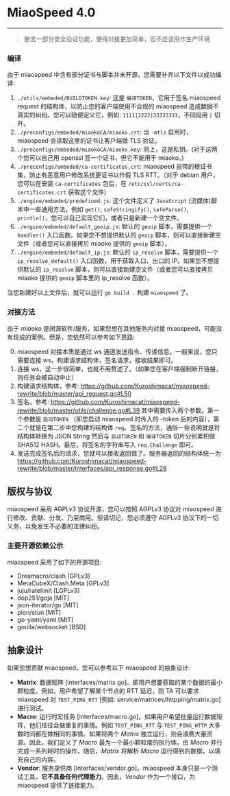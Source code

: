 # MiaoSpeed 4.0

---

> 删去一部分安全验证功能，使得对接更加简单，但不应该用作生产环境

### 编译

由于 miaospeed 中含有部分证书与脚本并未开源，您需要补齐以下文件以成功编译:

1. `./utils/embeded/BUILDTOKEN.key`: 这是 `编译TOKEN`，它用于签名 miaospeed request 的结构体，以防止您的客户端使用不合规的 miaospeed 造成数据不真实的纠纷。您可以随便定义它，例如: `1111|2222|33333333`，不同段用 `|` 切开。
2. `./preconfigs/embeded/miaokoCA/miaoko.crt`: 当 `-mtls` 启用时，miaospeed 会读取这里的证书让客户端做 TLS 验证。
3. `./preconfigs/embeded/miaokoCA/miaoko.key`: 同上，这是私钥。(对于这两个您可以自己用 openssl 签一个证书，但它不能用于 miaoko。)
4. `./preconfigs/embeded/ca-certificates.crt`: miaospeed 自带的根证书集，防止有恶意用户修改系统更证书以作假 TLS RTT。（对于 debian 用户，您可以在安装 `ca-certificates` 包后，在 `/etc/ssl/certs/ca-certificates.crt` 获取这个文件）
5. `./engine/embeded/predefined.js`: 这个文件定义了 `JavaScript` (流媒体)脚本中一些通用方法，例如 `get()`, `safeStringify()`, `safeParse()`, `println()`，您可以自己实现它们，或者只是新建一个空文件。
6. `./engine/embeded/default_geoip.js`: 默认的 `geoip` 脚本，需要提供一个 `handler()` 入口函数。如果您不想提供默认的 `geoip` 脚本，则可以直接新建空文件（或者您可以直接拷贝 miaoko 提供的 `geoip` 脚本）。
7. `./engine/embeded/default_ip.js`: 默认的 `ip_resolve` 脚本，需要提供一个 `ip_resolve_default()` 入口函数，用于获取入口、出口的 IP。如果您不想提供默认的 `ip_resolve` 脚本，则可以直接新建空文件（或者您可以直接拷贝 miaoko 提供的 `geoip` 脚本里的 ip_resolve 函数）。

当您新建好以上文件后，就可以运行 `go build .` 构建 `miaospeed` 了。

### 对接方法

由于 _miaoko_ 是闭源软件/服务，如果您想在其他服务内对接 miaospeed，可能没有现成的案例。但是，您依然可以参考如下思路:

0. miaospeed 对接本质是通过 ws 通道发送指令、传递信息。一般来说，您只需要连接 ws，构建请求结构体，签名请求，接收结果即可。
1. 连接 ws，这一步很简单，也就不用赘述了。（如果您在客户端强制断开链接，则任务会被自动中止）
2. 构建请求结构体，参考: https://github.com/Kuroshimacat/miaospeed-rewrite/blob/master/api_request.go#L50
3. 签名，参考: https://github.com/Kuroshimacat/miaospeed-rewrite/blob/master/utils/challenge.go#L39 其中需要传入两个参数。第一个参数是 `启动TOKEN` （即您启动 miaospeed 时传入的 -token 后的内容），第二个就是在第二步中您构建的结构体 `req`。签名的方法，通俗一些说明就是将结构体转换为 JSON String 然后与 `启动TOKEN` 和 `编译TOKEN` 切片分别累积做 SHA512 HASH。最后，将签名的字符串写入 `req.Challenge` 即可。
4. 发送完成签名后的请求，您就可以接收返回值了。服务器返回的结构体统一为 https://github.com/Kuroshimacat/miaospeed-rewrite/blob/master/interfaces/api_response.go#L28

## 版权与协议

miaospeed 采用 AGPLv3 协议开源，您可以按照 AGPLv3 协议对 miaospeed 进行修改、贡献、分发、乃至商用。但请切记，您必须遵守 AGPLv3 协议下的一切义务，以免发生不必要的法律纠纷。

### 主要开源依赖公示

miaospeed 采用了如下的开源项目:

- Dreamacro/clash [GPLv3]
- MetaCubeX/Clash.Meta [GPLv3]
- juju/ratelimit [LGPLv3]
- dop251/goja [MIT]
- json-iterator/go [MIT]
- pion/stun [MIT]
- go-yaml/yaml [MIT]
- gorilla/websocket [BSD]

## 抽象设计

如果您想贡献 miaospeed，您可以参考以下 miaospeed 的抽象设计:

- **Matrix**: 数据矩阵 [interfaces/matrix.go]。即用户想要获取的某个数据的最小颗粒度。例如，用户希望了解某个节点的 RTT 延迟，则 TA 可以要求 miaospeed 对 `TEST_PING_RTT` [例如: service/matrices/httpping/matrix.go] 进行测试。
- **Macro**: 运行时宏任务 [interfaces/macro.go]。如果用户希望批量运行数据矩阵，他们往往会做重复的事情。例如 `TEST_PING_RTT` 与 `TEST_PING_HTTP` 大多数时间都在做相同的事情。如果将两个 _Matrix_ 独立运行，则会浪费大量资源。因此，我们定义了 _Macro_ 最为一个最小颗粒度的执行体。由 _Macro_ 并行完成一系列耗时的操作，随后，_Matrix_ 将解析 _Macro_ 运行得到的数据，以填充自己的内容。
- **Vendor**: 服务提供商 [interfaces/vendor.go]。miaospeed 本身只是一个测试工具，**它不具备任何代理能力**。因此，_Vendor_ 作为一个接口，为 miaospeed 提供了链接能力。
